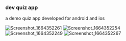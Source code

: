 ### dev quiz app
 a demo quiz app developed for android and ios
 
 
 
 
![Screenshot_1664352261](https://user-images.githubusercontent.com/84554840/192756360-cf191f79-dfef-4d8f-8afe-2246e7349678.png)
![Screenshot_1664352254](https://user-images.githubusercontent.com/84554840/192756367-5a666399-7b29-4e0e-b388-5964e7133a15.png)
![Screenshot_1664352249](https://user-images.githubusercontent.com/84554840/192756444-d7cca5f7-6deb-406b-af1d-30cfe375d224.png)
![Screenshot_1664352267](https://user-images.githubusercontent.com/84554840/192756448-13bf70c5-bdb6-4812-8696-8427a99fe505.png)
